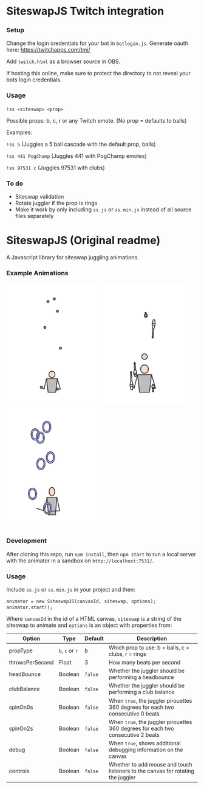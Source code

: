 # SiteswapJS Twitch integration

### Setup
Change the login credentials for your bot in `botlogin.js`. Generate oauth here: https://twitchapps.com/tmi/

Add `twitch.html` as a browser source in OBS.

If hosting this online, make sure to protect the directory to not reveal your bots login credentials.

### Usage
`!ss <siteswap> <prop>`

Possible props: b, c, r or any Twitch emote. (No prop = defaults to balls)

Examples:
  
`!ss 5` (Juggles a 5 ball cascade with the default prop, balls)
  
`!ss 441 PogChamp` (Juggles 441 with PogChamp emotes)
  
`!ss 97531 c` (Juggles 97531 with clubs)
  
### To do
  * Siteswap validation
  * Rotate juggler if the prop is rings
  * Make it work by only including `ss.js` or `ss.min.js` instead of all source files separately
  

# SiteswapJS (Original readme) #

A Javascript library for siteswap juggling animations.

### Example Animations

![](example_gifs/example1.gif)
![](example_gifs/example2.gif)
![](example_gifs/example3.gif)

### Development

After cloning this repo, run `npm install`, then `npm start` to run a local server with the animator in a sandbox on `http://localhost:7531/`.

### Usage

Include `ss.js` or `ss.min.js` in your project and then:

```
animator = new SiteswapJS(canvasId, siteswap, options);
animator.start();
```

Where `canvasId` in the id of a HTML canvas, `siteswap` is a string of the siteswap to animate and `options` is an object with properties from:

Option | Type | Default | Description
--- | --- | --- | ---
propType | `b`, `c` or `r` | b | Which prop to use: b = balls, c = clubs, r = rings
throwsPerSecond | Float | 3 | How many beats per second
headBounce | Boolean | `false` | Whether the juggler should be performing a headbounce
clubBalance | Boolean | `false` | Whether the juggler should be performing a club balance
spinOn0s | Boolean | `false` | When `true`, the juggler pirouettes 360 degrees for each two consecutive 0 beats
spinOn2s | Boolean | `false` | When `true`, the juggler pirouettes 360 degrees for each two consecutive 2 beats
debug | Boolean | `false` | When `true`, shows additional debugging information on the canvas
controls | Boolean | `false` | Whether to add mouse and touch listeners to the canvas for rotating the juggler
